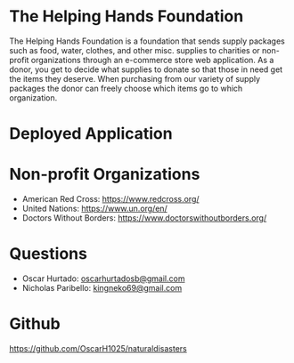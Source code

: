 # The Helping Hands Foundation

The Helping Hands Foundation is a foundation that sends supply packages such as food, water, clothes, and other misc. supplies to charities or non-profit organizations through an e-commerce store web application. As a donor, you get to decide what supplies to donate so that those in need get the items they deserve. When purchasing from our variety of supply packages the donor can freely choose which items go to which organization.

# Deployed Application

# Non-profit Organizations

* American Red Cross: https://www.redcross.org/
* United Nations: https://www.un.org/en/
* Doctors Without Borders: https://www.doctorswithoutborders.org/

# Questions

* Oscar Hurtado: oscarhurtadosb@gmail.com
* Nicholas Paribello: kingneko69@gmail.com

# Github

https://github.com/OscarH1025/naturaldisasters

